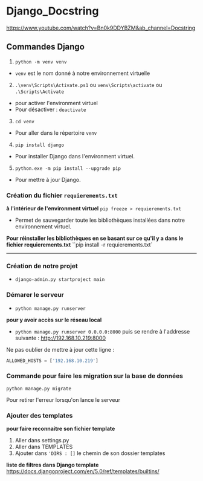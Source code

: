 # Django_Docstring
 https://www.youtube.com/watch?v=Bn0k9DDYBZM&ab_channel=Docstring


## Commandes Django

1. `python -m venv venv`
- `venv` est le nom donné à notre environnement virtuelle

2. `.\venv\Scripts\Activate.ps1`  ou `venv\Scripts\activate` ou `.\Scripts\Activate`
- pour activer l'environment virtuel
- Pour désactiver : `deactivate`


3. `cd venv`
- Pour aller dans le répertoire `venv`

4. `pip install django`
- Pour installer Django dans l'environment virtuel.

5. `python.exe -m pip install --upgrade pip`
- Pour mettre à jour Django.

### Création du fichier `requierements.txt`

**à l'intérieur de l'environment virtuel**
`pip freeze > requierements.txt`
- Permet de sauvegarder toute les bibliothèques installées dans notre environnement virtuel.

**Pour réinstaller les bibliothèques en se basant sur ce qu'il y a dans le fichier requierements.txt**
``pip install -r requierements.txt`

---


### Création de notre projet
- `django-admin.py startproject main`

### Démarer le serveur
- `python manage.py runserver `

**pour y avoir accès sur le réseau local**
- `python manage.py runserver 0.0.0.0:8000`
puis se rendre à l'addresse suivante : http://192.168.10.219:8000

Ne pas oublier de mettre à jour cette ligne : 
```python
ALLOWED_HOSTS = ['192.168.10.219']
```

### Commande pour faire les migration sur la base de données
`python manage.py migrate`

Pour retirer l'erreur lorsqu'on lance le serveur

### Ajouter des templates
**pour faire reconnaitre son fichier template**
1. Aller dans settings.py
2. Aller dans TEMPLATES
3. Ajouter dans `'DIRS : []` le chemin de son dossier templates

**liste de filtres dans Django template**
https://docs.djangoproject.com/en/5.0/ref/templates/builtins/